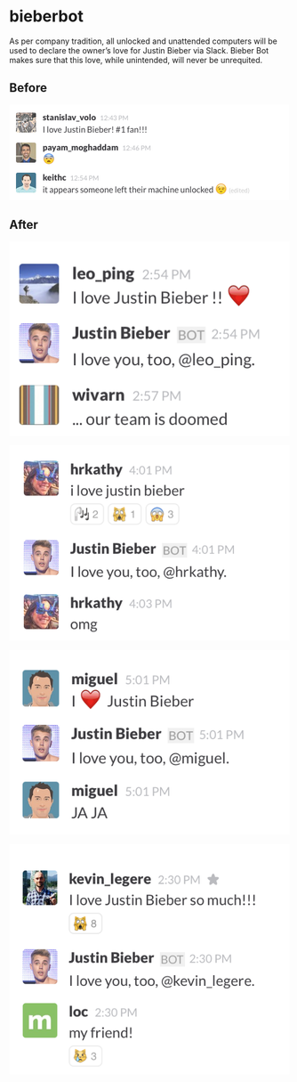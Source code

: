 bieberbot
=========

As per company tradition, all unlocked and unattended computers will be used to declare the owner’s love for Justin Bieber via Slack. Bieber Bot makes sure that this love, while unintended, will never be unrequited.

## Before

![Stas’ unrequited Bieber-love.](https://raw.githubusercontent.com/danielgm/bieberbot/master/screenies/stas_before.png)

## After

![Leo getting some Bieber love!](https://raw.githubusercontent.com/danielgm/bieberbot/master/screenies/leo.png)

![Kathy and Bieber omg!](https://raw.githubusercontent.com/danielgm/bieberbot/master/screenies/kathy.png)

![Bieber loves Miguel, too!](https://raw.githubusercontent.com/danielgm/bieberbot/master/screenies/miguel.png)

![Kevin is a Belieber!](https://raw.githubusercontent.com/danielgm/bieberbot/master/screenies/kevin.png)
